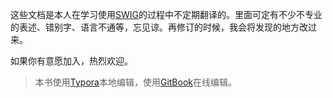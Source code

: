 这些文档是本人在学习使用[SWIG](http://www.swig.org)的过程中不定期翻译的。里面可定有不少不专业的表述、错别字、语言不通等，忘见谅。再修订的时候，我会将发现的地方改过来。

如果你有意愿加入，热烈欢迎。

> 本书使用[Typora](https://www.typora.io)本地编辑，使用[GitBook](https://www.gitbook.com)在线编辑。



